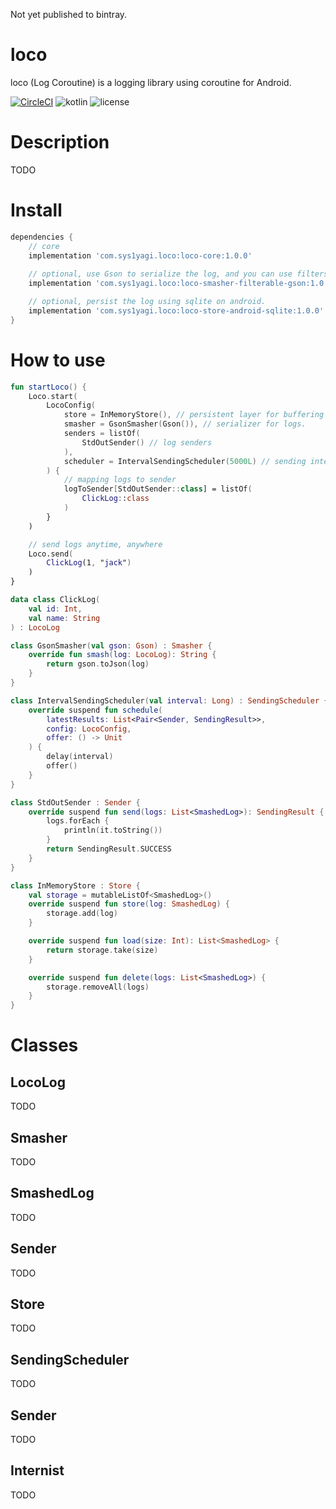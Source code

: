 
Not yet published to bintray.

# loco
loco (Log Coroutine) is a logging library using coroutine for Android.

[![CircleCI](https://circleci.com/gh/sys1yagi/loco.svg?style=svg)](https://circleci.com/gh/sys1yagi/loco) ![kotlin](https://img.shields.io/badge/kotlin-1.3.31-blue.svg) ![license](https://img.shields.io/github/license/sys1yagi/loco.svg?maxAge=2592000)

# Description

TODO

# Install

```groovy
dependencies {
    // core
    implementation 'com.sys1yagi.loco:loco-core:1.0.0'
  
    // optional, use Gson to serialize the log, and you can use filters to process the logs.
    implementation 'com.sys1yagi.loco:loco-smasher-filterable-gson:1.0.0'

	// optional, persist the log using sqlite on android.
    implementation 'com.sys1yagi.loco:loco-store-android-sqlite:1.0.0'
}
```

# How to use

```kotlin
fun startLoco() {
	Loco.start(
		LocoConfig(
			store = InMemoryStore(), // persistent layer for buffering logs.
			smasher = GsonSmasher(Gson()), // serializer for logs.
			senders = listOf(
				StdOutSender() // log senders
			),
			scheduler = IntervalSendingScheduler(5000L) // sending interval scheduler
		) {
			// mapping logs to sender
			logToSender[StdOutSender::class] = listOf(
				ClickLog::class
			)
		}
	)

	// send logs anytime, anywhere
	Loco.send(
		ClickLog(1, "jack")
	)
}

data class ClickLog(
	val id: Int,
	val name: String
) : LocoLog

class GsonSmasher(val gson: Gson) : Smasher {
	override fun smash(log: LocoLog): String {
		return gson.toJson(log)
	}
}

class IntervalSendingScheduler(val interval: Long) : SendingScheduler {
	override suspend fun schedule(
		latestResults: List<Pair<Sender, SendingResult>>,
		config: LocoConfig,
		offer: () -> Unit
	) {
		delay(interval)
		offer()
	}
}

class StdOutSender : Sender {
	override suspend fun send(logs: List<SmashedLog>): SendingResult {
		logs.forEach {
			println(it.toString())
		}
		return SendingResult.SUCCESS
	}
}

class InMemoryStore : Store {
	val storage = mutableListOf<SmashedLog>()
	override suspend fun store(log: SmashedLog) {
		storage.add(log)
	}

	override suspend fun load(size: Int): List<SmashedLog> {
		return storage.take(size)
	}

	override suspend fun delete(logs: List<SmashedLog>) {
		storage.removeAll(logs)
	}
}
```

# Classes

## LocoLog

TODO

## Smasher

TODO

## SmashedLog

TODO

## Sender

TODO

## Store

TODO

## SendingScheduler

TODO

## Sender

TODO

## Internist

TODO
